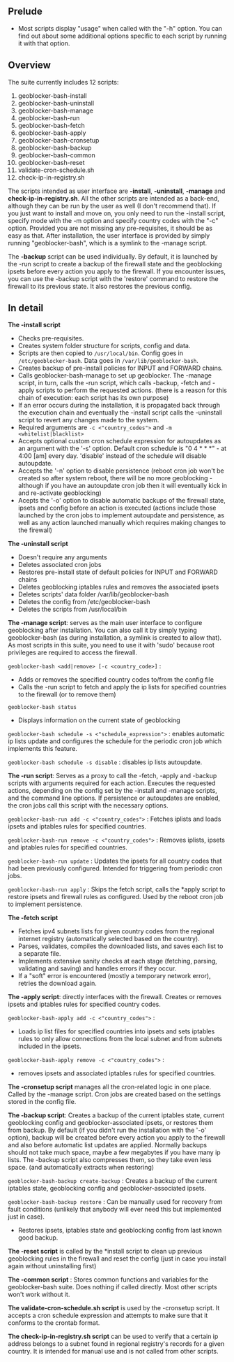 ## **Prelude**
- Most scripts display "usage" when called with the "-h" option. You can find out about some additional options specific to each script by running it with that option.

## **Overview**
The suite currently includes 12 scripts:
1. geoblocker-bash-install
2. geoblocker-bash-uninstall
3. geoblocker-bash-manage
4. geoblocker-bash-run
5. geoblocker-bash-fetch
6. geoblocker-bash-apply
7. geoblocker-bash-cronsetup
8. geoblocker-bash-backup
9. geoblocker-bash-common
10. geoblocker-bash-reset
11. validate-cron-schedule.sh
12. check-ip-in-registry.sh

The scripts intended as user interface are **-install**, **-uninstall**, **-manage** and **check-ip-in-registry.sh**. All the other scripts are intended as a back-end, although they can be run by the user as well (I don't recommend that). If you just want to install and move on, you only need to run the -install script, specify mode with the -m option and specify country codes with the "-c" option. Provided you are not missing any pre-requisites, it should be as easy as that.
After installation, the user interface is provided by simply running "geoblocker-bash", which is a symlink to the -manage script.

The **-backup** script can be used individually. By default, it is launched by the -run script to create a backup of the firewall state and the geoblocking ipsets before every action you apply to the firewall. If you encounter issues, you can use the -backup script with the 'restore' command to restore the firewall to its previous state. It also restores the previous config.

## **In detail**
**The -install script**
- Checks pre-requisites.
- Creates system folder structure for scripts, config and data.
- Scripts are then copied to ```/usr/local/bin```. Config goes in ```/etc/geoblocker-bash```. Data goes in ```/var/lib/geoblocker-bash```.
- Creates backup of pre-install policies for INPUT and FORWARD chains.
- Calls geoblocker-bash-manage to set up geoblocker. The -manage script, in turn, calls the -run script, which calls -backup, -fetch and -apply scripts to perform the requested actions. (there is a reason for this chain of execution: each script has its own purpose)
- If an error occurs during the installation, it is propagated back through the execution chain and eventually the -install script calls the -uninstall script to revert any changes made to the system.
- Required arguments are ```-c <"country_codes">``` and ```-m <whitelist|blacklist>```
- Accepts optional custom cron schedule expression for autoupdates as an argument with the '-s' option. Default cron schedule is "0 4 * * *" - at 4:00 [am] every day. 'disable' instead of the schedule will disable autoupdate.
- Accepts the '-n' option to disable persistence (reboot cron job won't be created so after system reboot, there will be no more geoblocking - although if you have an autoupdate cron job then it will eventually kick in and re-activate geoblocking)
- Acepts the '-o' option to disable automatic backups of the firewall state, ipsets and config before an action is executed (actions include those launched by the cron jobs to implement autoupdate and persistence, as well as any action launched manually which requires making changes to the firewall)

**The -uninstall script**
- Doesn't require any arguments
- Deletes associated cron jobs
- Restores pre-install state of default policies for INPUT and FORWARD chains
- Deletes geoblocking iptables rules and removes the associated ipsets
- Deletes scripts' data folder /var/lib/geoblocker-bash
- Deletes the config from /etc/geoblocker-bash
- Deletes the scripts from /usr/local/bin

**The -manage script**: serves as the main user interface to configure geoblocking after installation. You can also call it by simply typing geoblocker-bash (as during installation, a symlink is created to allow that). As most scripts in this suite, you need to use it with 'sudo' because root privileges are required to access the firewall.

```geoblocker-bash <add|remove> [-c <country_code>]``` :
* Adds or removes the specified country codes to/from the config file
* Calls the -run script to fetch and apply the ip lists for specified countries to the firewall (or to remove them)

```geoblocker-bash status```
* Displays information on the current state of geoblocking

```geoblocker-bash schedule -s <"schedule_expression">``` : enables automatic ip lists update and configures the schedule for the periodic cron job which implements this feature.

```geoblocker-bash schedule -s disable``` : disables ip lists autoupdate.

**The -run script**: Serves as a proxy to call the -fetch, -apply and -backup scripts with arguments required for each action. Executes the requested actions, depending on the config set by the -install and -manage scripts, and the command line options. If persistence or autoupdates are enabled, the cron jobs call this script with the necessary options.

```geoblocker-bash-run add -c <"country_codes">``` : Fetches iplists and loads ipsets and iptables rules for specified countries.

```geoblocker-bash-run remove -c <"country_codes">``` : Removes iplists, ipsets and iptables rules for specified countries.

```geoblocker-bash-run update``` : Updates the ipsets for all country codes that had been previously configured. Intended for triggering from periodic cron jobs.

```geoblocker-bash-run apply``` : Skips the fetch script, calls the *apply script to restore ipsets and firewall rules as configured. Used by the reboot cron job to implement persistence.

**The -fetch script**
- Fetches ipv4 subnets lists for given country codes from the regional internet registry (automatically selected based on the country).
- Parses, validates, compiles the downloaded lists, and saves each list to a separate file.
- Implements extensive sanity checks at each stage (fetching, parsing, validating and saving) and handles errors if they occur.
- If a "soft" error is encountered (mostly a temporary network error), retries the download again.

**The -apply script**:  directly interfaces with the firewall. Creates or removes ipsets and iptables rules for specified country codes.

```geoblocker-bash-apply add -c <"country_codes">``` :
- Loads ip list files for specified countries into ipsets and sets iptables rules to only allow connections from the local subnet and from subnets included in the ipsets.

```geoblocker-bash-apply remove -c <"country_codes">``` :
- removes ipsets and associated iptables rules for specified countries.

**The -cronsetup script** manages all the cron-related logic in one place. Called by the -manage script. Cron jobs are created based on the settings stored in the config file.

**The -backup script**: Creates a backup of the current iptables state, current geoblocking config and geoblocker-associated ipsets, or restores them from backup. By default (if you didn't run the installation with the '-o' option), backup will be created before every action you apply to the firewall and also before automatic list updates are applied. Normally backups should not take much space, maybe a few megabytes if you have many ip lists. The -backup script also compresses them, so they take even less space. (and automatically extracts when restoring)

```geoblocker-bash-backup create-backup``` : Creates a backup of the current iptables state, geoblocking config and geoblocker-associated ipsets.

```geoblocker-bash-backup restore``` : Can be manually used for recovery from fault conditions (unlikely that anybody will ever need this but implemented just in case).
- Restores ipsets, iptables state and geoblocking config from last known good backup.

**The -reset script** is called by the *install script to clean up previous geoblocking rules in the firewall and reset the config (just in case you install again without uninstalling first)

**The -common script** : Stores common functions and variables for the geoblocker-bash suite. Does nothing if called directly. Most other scripts won't work without it.

**The validate-cron-schedule.sh script** is used by the -cronsetup script. It accepts a cron schedule expression and attempts to make sure that it conforms to the crontab format.

**The check-ip-in-registry.sh script** can be used to verify that a certain ip address belongs to a subnet found in regional registry's records for a given country. It is intended for manual use and is not called from other scripts.

